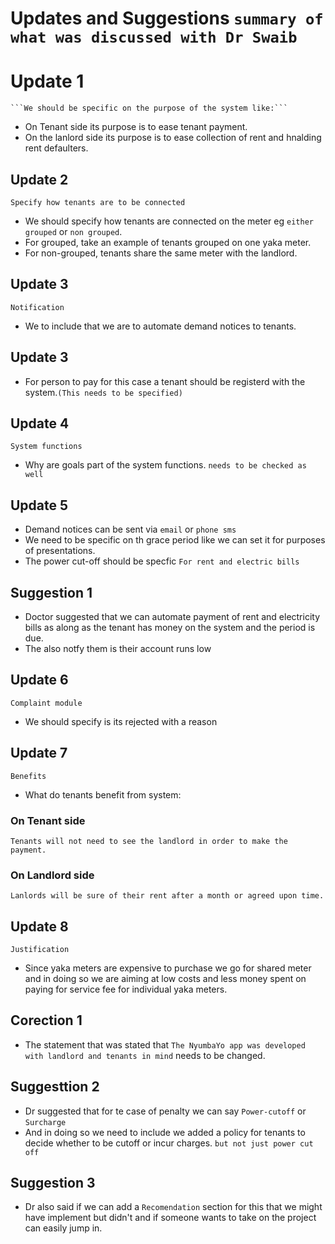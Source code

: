 # Updates and Suggestions ```summary of what was discussed with Dr Swaib```

# Update 1
	```We should be specific on the purpose of the system like:```
   - On Tenant side its purpose is to ease tenant payment.
   - On the lanlord side its purpose is to ease collection of rent and hnalding rent defaulters.
 
 ## Update 2 
 ```Specify how tenants are to be connected```
 - We should specify how tenants are connected on the meter eg ```either grouped``` or ```non grouped```.
 - For grouped, take an example of tenants grouped on one yaka meter.
 - For non-grouped, tenants share the same meter with the landlord.
 
 ## Update 3
 ```Notification```
 - We to include that we are to automate demand notices to tenants.
 
 ## Update 3
 - For person to pay for this case a tenant should be registerd with the system.```(This needs to be specified)```
 
 ## Update 4
 ```System functions```
 - Why are goals part of the system functions. ```needs to be checked as well```
 
 ## Update 5
 - Demand notices can be sent via ```email``` or ```phone sms```
 - We need to be specific on th grace period like we can set it for purposes of presentations.
 - The power cut-off should be specfic ```For rent and electric bills```
 
 ## Suggestion 1
 - Doctor suggested that we can automate payment of rent and electricity bills as along as the tenant has money on the system and the period is due.
 - The also notfy them is their account runs low
 
 ## Update 6
 ```Complaint module```
 - We should specify is its rejected with a reason
 
 ## Update 7
 ```Benefits```
 - What do tenants benefit from system:
 
 ### On Tenant side
 ```Tenants will not need to see the landlord in order to make the payment.```
 
 ### On Landlord side
 ```Lanlords will be sure of their rent after a month or agreed upon time.```
 
 ## Update 8
 ```Justification```
 - Since yaka meters are expensive to purchase we go for shared meter and in doing so we are 
   aiming at low costs and less money spent on paying for service fee for individual yaka meters.
 ## Corection 1
 - The statement that was stated that ```The NyumbaYo app was developed with landlord and tenants in mind``` needs to be changed.

## Suggesttion 2 
- Dr suggested that for te case of penalty we can say ```Power-cutoff``` or ```Surcharge```
- And in doing so we need to include we added a policy for tenants to decide whether to be cutoff or incur charges.
```but not just power cut off```

## Suggestion 3
- Dr also said if we can add a ```Recomendation``` section for this that we might have implement 
  but didn't and if someone wants to take on the project can easily jump in.
